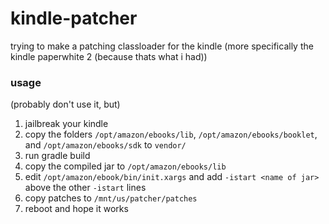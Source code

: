 # kindle-patcher

trying to make a patching classloader for the kindle (more specifically the kindle paperwhite 2 (because thats what i had))


### usage

(probably don't use it, but)

1. jailbreak your kindle
2. copy the folders `/opt/amazon/ebooks/lib`, `/opt/amazon/ebooks/booklet`, and `/opt/amazon/ebooks/sdk` to `vendor/`
3. run gradle build
4. copy the compiled jar to `/opt/amazon/ebooks/lib`
5. edit `/opt/amazon/ebook/bin/init.xargs` and add `-istart <name of jar>` above the other `-istart` lines
6. copy patches to `/mnt/us/patcher/patches`
7. reboot and hope it works

